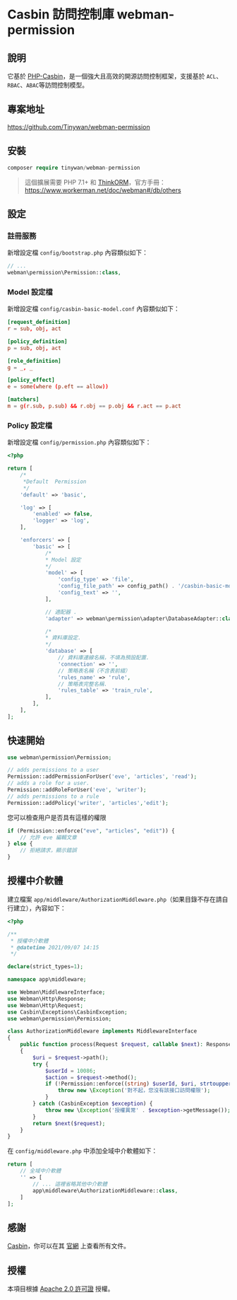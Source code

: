 # Casbin 訪問控制庫 webman-permission

## 說明

它基於 [PHP-Casbin](https://github.com/php-casbin/php-casbin)，是一個強大且高效的開源訪問控制框架，支援基於 `ACL`、`RBAC`、`ABAC`等訪問控制模型。

## 專案地址

https://github.com/Tinywan/webman-permission

## 安裝

```php
composer require tinywan/webman-permission
```
> 這個擴展需要 PHP 7.1+ 和 [ThinkORM](https://www.kancloud.cn/manual/think-orm/1257998)，官方手冊：https://www.workerman.net/doc/webman#/db/others

## 設定

### 註冊服務
新增設定檔 `config/bootstrap.php` 內容類似如下：

```php
// ...
webman\permission\Permission::class,
```
### Model 設定檔 

新增設定檔 `config/casbin-basic-model.conf` 內容類似如下：
```conf
[request_definition]
r = sub, obj, act

[policy_definition]
p = sub, obj, act

[role_definition]
g = _, _

[policy_effect]
e = some(where (p.eft == allow))

[matchers]
m = g(r.sub, p.sub) && r.obj == p.obj && r.act == p.act
```
### Policy 設定檔

新增設定檔 `config/permission.php` 內容類似如下：
```php
<?php

return [
    /*
     *Default  Permission
     */
    'default' => 'basic',

    'log' => [
        'enabled' => false,
        'logger' => 'log',
    ],

    'enforcers' => [
        'basic' => [
            /*
            * Model 設定
            */
            'model' => [
                'config_type' => 'file',
                'config_file_path' => config_path() . '/casbin-basic-model.conf',
                'config_text' => '',
            ],

            // 適配器 .
            'adapter' => webman\permission\adapter\DatabaseAdapter::class,

            /*
            * 資料庫設定.
            */
            'database' => [
                // 資料庫連線名稱，不填為預設配置.
                'connection' => '',
                // 策略表名稱（不含表前綴）
                'rules_name' => 'rule',
                // 策略表完整名稱.
                'rules_table' => 'train_rule',
            ],
        ],
    ],
];
```
## 快速開始

```php
use webman\permission\Permission;

// adds permissions to a user
Permission::addPermissionForUser('eve', 'articles', 'read');
// adds a role for a user.
Permission::addRoleForUser('eve', 'writer');
// adds permissions to a rule
Permission::addPolicy('writer', 'articles','edit');
```

您可以檢查用户是否具有這樣的權限

```php
if (Permission::enforce("eve", "articles", "edit")) {
    // 允許 eve 編輯文章
} else {
    // 拒絕請求，顯示錯誤
}
````

## 授權中介軟體

建立檔案 `app/middleware/AuthorizationMiddleware.php`（如果目錄不存在請自行建立），內容如下：
```php
<?php

/**
 * 授權中介軟體
 * @datetime 2021/09/07 14:15
 */

declare(strict_types=1);

namespace app\middleware;

use Webman\MiddlewareInterface;
use Webman\Http\Response;
use Webman\Http\Request;
use Casbin\Exceptions\CasbinException;
use webman\permission\Permission;

class AuthorizationMiddleware implements MiddlewareInterface
{
	public function process(Request $request, callable $next): Response
	{
		$uri = $request->path();
		try {
			$userId = 10086;
			$action = $request->method();
			if (!Permission::enforce((string) $userId, $uri, strtoupper($action))) {
				throw new \Exception('對不起，您沒有該接口訪問權限');
			}
		} catch (CasbinException $exception) {
			throw new \Exception('授權異常' . $exception->getMessage());
		}
		return $next($request);
	}
}
```

在 `config/middleware.php` 中添加全域中介軟體如下：

```php
return [
    // 全域中介軟體
    '' => [
        // ... 這裡省略其他中介軟體
        app\middleware\AuthorizationMiddleware::class,
    ]
];
```

## 感謝

[Casbin](https://github.com/php-casbin/php-casbin)，你可以在其 [官網](https://casbin.org/) 上查看所有文件。

## 授權

本項目根據 [Apache 2.0 許可證](LICENSE) 授權。